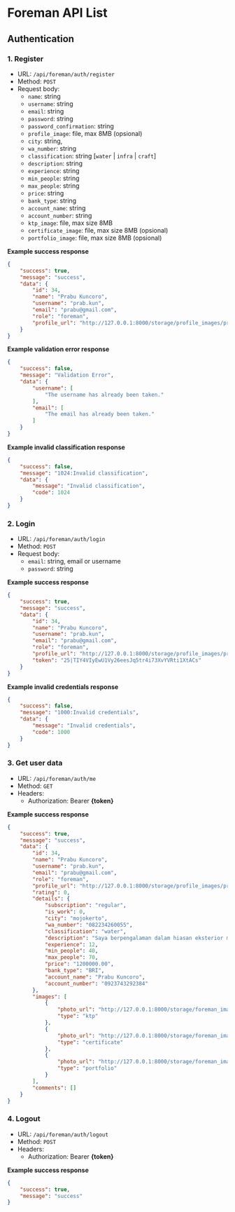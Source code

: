 # Foreman API List

## Authentication

### 1. Register

- URL: `/api/foreman/auth/register`
- Method: `POST`
- Request body:
  - `name`: string
  - `username`: string
  - `email`: string
  - `password`: string
  - `password_confirmation`: string
  - `profile_image`: file, max 8MB (opsional)
  - `city`: string,
  - `wa_number`: string
  - `classification`: string [`water` | `infra` | `craft`]
  - `description`: string
  - `experience`: string
  - `min_people`: string
  - `max_people`: string
  - `price`: string
  - `bank_type`: string
  - `account_name`: string
  - `account_number`: string
  - `ktp_image`: file, max size 8MB
  - `certificate_image`: file, max size 8MB (opsional)
  - `portfolio_image`: file, max size 8MB (opsional)

**Example success response**
```json
{
    "success": true,
    "message": "success",
    "data": {
        "id": 34,
        "name": "Prabu Kuncoro",
        "username": "prab.kun",
        "email": "prabu@gmail.com",
        "role": "foreman",
        "profile_url": "http://127.0.0.1:8000/storage/profile_images/prab.kun.png"
    }
}
```
**Example validation error response**
```json
{
    "success": false,
    "message": "Validation Error",
    "data": {
        "username": [
            "The username has already been taken."
        ],
        "email": [
            "The email has already been taken."
        ]
    }
}
```

**Example invalid classification response**
```json
{
    "success": false,
    "message": "1024:Invalid classification",
    "data": {
        "message": "Invalid classification",
        "code": 1024
    }
}
```

### 2. Login

- URL: `/api/foreman/auth/login`
- Method: `POST`
- Request body:
  - `email`: string, email or username
  - `password`: string

**Example success response**
```json
{
    "success": true,
    "message": "success",
    "data": {
        "id": 34,
        "name": "Prabu Kuncoro",
        "username": "prab.kun",
        "email": "prabu@gmail.com",
        "role": "foreman",
        "profile_url": "http://127.0.0.1:8000/storage/profile_images/prab.kun.png",
        "token": "25|TIY4VIyEwU1Vy26eesJq5tr4i73XvYVRti1XtACs"
    }
}
```

**Example invalid credentials response**
```json
{
    "success": false,
    "message": "1000:Invalid credentials",
    "data": {
        "message": "Invalid credentials",
        "code": 1000
    }
}
```

### 3. Get user data

- URL: `/api/foreman/auth/me`
- Method: `GET`
- Headers:
  - Authorization: Bearer **{token}**

**Example success response**
```json
{
    "success": true,
    "message": "success",
    "data": {
        "id": 34,
        "name": "Prabu Kuncoro",
        "username": "prab.kun",
        "email": "prabu@gmail.com",
        "role": "foreman",
        "profile_url": "http://127.0.0.1:8000/storage/profile_images/prab.kun.png",
        "rating": 0,
        "details": {
            "subscription": "regular",
            "is_work": 0,
            "city": "mojokerto",
            "wa_number": "082234260055",
            "classification": "water",
            "description": "Saya berpengalaman dalam hiasan eksterior maupun interior bangunan",
            "experience": 12,
            "min_people": 40,
            "max_people": 70,
            "price": "1200000.00",
            "bank_type": "BRI",
            "account_name": "Prabu Kuncoro",
            "account_number": "0923743292384"
        },
        "images": [
            {
                "photo_url": "http://127.0.0.1:8000/storage/foreman_images/prab.kun-1660972375523.png",
                "type": "ktp"
            },
            {
                "photo_url": "http://127.0.0.1:8000/storage/foreman_images/prab.kun-1660972375305.png",
                "type": "certificate"
            },
            {
                "photo_url": "http://127.0.0.1:8000/storage/foreman_images/prab.kun-1660972375485.png",
                "type": "portfolio"
            }
        ],
        "comments": []
    }
}
```

### 4. Logout

- URL: `/api/foreman/auth/logout`
- Method: `POST`
- Headers:
    - Authorization: Bearer **{token}**

**Example success response**
```json
{
    "success": true,
    "message": "success"
}
```
